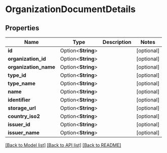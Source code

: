 # OrganizationDocumentDetails

## Properties

Name | Type | Description | Notes
------------ | ------------- | ------------- | -------------
**id** | Option<**String**> |  | [optional]
**organization_id** | Option<**String**> |  | [optional]
**organization_name** | Option<**String**> |  | [optional]
**type_id** | Option<**String**> |  | [optional]
**type_name** | Option<**String**> |  | [optional]
**name** | Option<**String**> |  | [optional]
**identifier** | Option<**String**> |  | [optional]
**storage_url** | Option<**String**> |  | [optional]
**country_iso2** | Option<**String**> |  | [optional]
**issuer_id** | Option<**String**> |  | [optional]
**issuer_name** | Option<**String**> |  | [optional]

[[Back to Model list]](../README.md#documentation-for-models) [[Back to API list]](../README.md#documentation-for-api-endpoints) [[Back to README]](../README.md)


